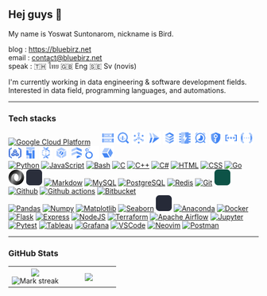 ## Hej guys 👋

My name is Yoswat Suntonarom, nickname is Bird.

blog : <https://bluebirz.net>  
email : <contact@bluebirz.net>  
speak : 🇹🇭 ไทย 🇬🇧 Eng  🇸🇪 Sv (novis)

I'm currently working in data engineering & software development fields. Interested in data field, programming languages, and automations.

---

### Tech stacks

<a href="https://cloud.google.com/"><img src="https://raw.githubusercontent.com/onemarc/tech-icons/refs/heads/main/icons/googlecp-dark.svg" alt="Google Cloud Platform" width="32px" height="32px"/></a>
&ensp;&ensp;
<a href="https://cloud.google.com/storage"><img src="./svg/gcpicons.com/Cloud-Storage.svg" alt="Cloud Storage icon" width="27px" height="27px"/></a>
<a href="https://cloud.google.com/bigquery"><img src="./svg/gcpicons.com/BigQuery.svg" alt="BigQuery icon" width="27px" height="27px"/></a>
<a href="https://cloud.google.com/pubsub"><img src="./svg/gcpicons.com/PubSub.svg" alt="Pub/Sub icon" width="27px" height="27px"/></a>
<a href="https://cloud.google.com/run"><img src="./svg/gcpicons.com/Cloud-Run.svg" alt="Cloud Run icon" width="27px" height="27px"/></a>
<a href="https://cloud.google.com/sql"><img src="./svg/gcpicons.com/Cloud-SQL.svg" alt="Cloud SQL icon" width="27px" height="27px"/></a>
<a href="https://cloud.google.com/memorystore"><img src="./svg/gcpicons.com/Memorystore.svg" alt="Memorystore icon" width="27px" height="27px"/></a>
<a href="https://cloud.google.com/scheduler"><img src="./svg/gcpicons.com/Cloud-Scheduler.svg" alt="Cloud Scheduler icon" width="27px" height="27px"/></a>
<a href="https://cloud.google.com/kms"><img src="./svg/gcpicons.com/Key-Management-Service.svg" alt="Key Key-Management-Service icon" width="27px" height="27px"/></a>
<a href="https://cloud.google.com/secret-manager"><img src="./svg/gcpicons.com/Secret-Manager.svg" alt="Secret Manager icon" width="27px" height="27px"/></a>
<a href="https://cloud.google.com/functions"><img src="./svg/gcpicons.com/Cloud-Functions.svg" alt="Cloud-Functions icon" width="27px" height="27px"/></a>
<a href="https://cloud.google.com/artifact-registry"><img src="./svg/gcpicons.com/Artifact-Registry.svg" alt="Artifact Registry icon" width="27px" height="27px"/></a>
<a href="https://cloud.google.com/composer"><img src="./svg/gcpicons.com/Cloud-Composer.svg" alt="Cloud Cloud-Composer icon" width="27px" height="27px"/></a>
<a href="https://cloud.google.com/dataflow"><img src="./svg/gcpicons.com/Dataflow.svg" alt="Dataflow icon" width="27px" height="27px"/></a>
<a href="https://cloud.google.com/build"><img src="./svg/gcpicons.com/Cloud-Build.svg" alt="Cloud-Build icon" width="27px" height="27px"/></a>
<a href="https://cloud.google.com/firestore"><img src="./svg/gcpicons.com/Firestore.svg" alt="Firestore icon" width="27px" height="27px"/></a>
<a href="https://lookerstudio.google.com"><img src="./svg/gcpicons.com/Looker.svg" alt="Looker studio icon" width="27px" height="27px"/></a>
<a href="https://cloud.google.com/stackdriver"><img src="./svg/gcpicons.com/Stackdriver.svg" alt="Stackdriver icon" width="27px" height="27px"/></a>
<br/>
<a href="https://www.python.org/"><img src="https://skillicons.dev/icons?i=py" alt="Python" width="32px" height="32px"/></a>
<a href="https://www.w3schools.com/js/default.asp"><img src="https://skillicons.dev/icons?i=js" alt="JavaScript" width="32px" height="32px"/></a>
<a href="https://www.gnu.org/software/bash/"><img src="https://skillicons.dev/icons?i=bash" alt="Bash" width="32px" height="32px"/></a>
<a href="https://www.w3schools.com/c/index.php"><img src="https://skillicons.dev/icons?i=c" alt="C" width="32px" height="32px"/></a>
<a href="https://www.w3schools.com/cpp/default.asp"><img src="https://skillicons.dev/icons?i=cpp" alt="C++" width="32px" height="32px"/></a>
<a href="https://www.w3schools.com/cs/index.php"><img src="https://skillicons.dev/icons?i=cs" alt="C#" width="32px" height="32px"/></a>
<a href="https://www.w3schools.com/html/"><img src="https://skillicons.dev/icons?i=html" alt="HTML" width="32px" height="32px"/></a>
<a href="https://www.w3schools.com/css/default.asp"><img src="https://skillicons.dev/icons?i=css" alt="CSS" width="32px" height="32px"/></a>
<a href="https://go.dev/"><img src="https://skillicons.dev/icons?i=go" alt="Go" width="32px" height="32px"/></a>
<a href="https://www.json.org/"><img src="https://raw.githubusercontent.com/devicons/devicon/refs/heads/master/icons/json/json-original.svg" alt="Json" width="32px" height="32px"/></a>
<a href="https://yaml.org/"><img src="https://raw.githubusercontent.com/onemarc/tech-icons/refs/heads/main/icons/yaml-dark.svg" alt="YAML" width="32px" height="32px"/></a>
<a href="https://www.markdownguide.org/"><img src="https://raw.githubusercontent.com/onemarc/tech-icons/refs/heads/main/icons/markdown-dark.svg" alt="Markdow" width="32px" height="32px"/></a>
<a href="https://www.mysql.com/"><img src="https://skillicons.dev/icons?i=mysql" alt="MySQL" width="32px" height="32px"/></a>
<a href="https://www.postgresql.org/"><img src="https://skillicons.dev/icons?i=postgres" alt="PostgreSQL" width="32px" height="32px"/></a>
<a href="https://redis.io/"><img src="https://skillicons.dev/icons?i=redis" alt="Redis" width="32px" height="32px"/></a>
<a href="https://git-scm.com/"><img src="https://skillicons.dev/icons?i=git" alt="Git" width="32px" height="32px"/></a>
<a href="https://en.wikipedia.org/wiki/CI/CD"><img src="https://raw.githubusercontent.com/onemarc/tech-icons/refs/heads/main/icons%232/cicd.svg" alt="CI/CD" width="32px" height="32px"/></a>
<a href="https://github.com/"><img src="https://skillicons.dev/icons?i=github" alt="Github" width="32px" height="32px"/></a>
<a href="https://github.com/features/actions"><img src="https://skillicons.dev/icons?i=githubactions" alt="Github actions" width="32px" height="32px"/></a>
<a href="https://bitbucket.org/"><img src="https://skillicons.dev/icons?i=bitbucket" alt="Bitbucket" width="32px" height="32px"/></a>
<br/>
<a href="https://pandas.pydata.org/"><img src="https://raw.githubusercontent.com/onemarc/tech-icons/refs/heads/main/icons/pandas-dark.svg" alt="Pandas" width="32px" height="32px"/></a>
<a href="https://numpy.org/doc/stable/index.html"><img src="https://raw.githubusercontent.com/onemarc/tech-icons/refs/heads/main/icons/numpy-dark.svg" alt="Numpy" width="32px" height="32px"/></a>
<a href="https://matplotlib.org/stable/"><img src="https://raw.githubusercontent.com/onemarc/tech-icons/refs/heads/main/icons/matplotlib-dark.svg" alt="Matplotlib" width="32px" height="32px"/></a>
<a href="https://seaborn.pydata.org/#"><img src="https://raw.githubusercontent.com/onemarc/tech-icons/refs/heads/main/icons/seaborn-dark.svg" alt="Seaborn" width="32px" height="32px"/></a>
<a href="https://scikit-learn.org/stable/index.html#"><img src="https://raw.githubusercontent.com/onemarc/tech-icons/refs/heads/main/icons%232/scikitlearn-dark.svg" alt="Scikit-Learn" width="32px" height="32px"/></a>
<a href="https://www.anaconda.com/"><img src="https://skillicons.dev/icons?i=anaconda" alt="Anaconda" width="32px" height="32px"/></a>
<a href="https://www.docker.com/"><img src="https://skillicons.dev/icons?i=docker" alt="Docker" width="32px" height="32px"/></a>
<a href="https://flask.palletsprojects.com/en/stable/"><img src="https://skillicons.dev/icons?i=flask" alt="Flask" width="32px" height="32px"/></a>
<a href="http://expressjs.com/"><img src="https://skillicons.dev/icons?i=express" alt="Express" width="32px" height="32px"/></a>
<a href="https://nodejs.org/"><img src="https://skillicons.dev/icons?i=nodejs" alt="NodeJS" width="32px" height="32px"/></a>
<a href="https://www.terraform.io/"><img src="https://skillicons.dev/icons?i=terraform" alt="Terraform" width="32px" height="32px"/></a>
<a href="https://airflow.apache.org/"><img src="https://raw.githubusercontent.com/onemarc/tech-icons/refs/heads/main/icons/apacheairflow-dark.svg" alt="Apache Airflow" width="32px" height="32px"/></a>
<a href="https://jupyter.org/"><img src="https://raw.githubusercontent.com/onemarc/tech-icons/refs/heads/main/icons/jupyter-dark.svg" alt="Jupyter" width="32px" height="32px"/></a>
<a href="https://pytest.org/"><img src="https://raw.githubusercontent.com/onemarc/tech-icons/refs/heads/main/icons/pytest-dark.svg" alt="Pytest" width="32px" height="32px"/></a>
<a href="https://www.tableau.com/"><img src="https://raw.githubusercontent.com/onemarc/tech-icons/refs/heads/main/icons/tableau-dark.svg" alt="Tableau" width="32px" height="32px"/></a>
<a href="https://grafana.com/"><img src="https://skillicons.dev/icons?i=grafana" alt="Grafana" width="32px" height="32px"/></a>
<a href="https://code.visualstudio.com/"><img src="https://skillicons.dev/icons?i=vscode" alt="VSCode" width="32px" height="32px"/></a>
<a href="https://neovim.io/"><img src="https://skillicons.dev/icons?i=neovim" alt="Neovim" width="32px" height="32px"/></a>
<a href="https://www.postman.com/"><img src="https://skillicons.dev/icons?i=postman" alt="Postman" width="32px" height="32px"/></a>

---

### GitHub Stats

<table class="stats"><tbody><tr border="none">
  <td width="50%" align="center">
    <img align="center" src="https://readme-stats-fork-mauve.vercel.app/api/?username=bluebirz&theme=dark&show_icons=true&count_private=true"><br>
    <img alt="Mark streak" src="https://github-readme-streak-stats-five-roan.vercel.app?user=bluebirz&theme=dark">
  </td>
  <td width="50%" align="center">
    <img align="center" src="https://readme-stats-fork-mauve.vercel.app/api/top-langs/?username=bluebirz&theme=dark&hide_border=false&no-bg=true&no-frame=true&langs_count=6&layout=donut">
  </td>
</tr></tbody></table>
